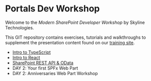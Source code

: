 # Portals Dev Workshop 
Welcome to the *Modern SharePoint Developer Workshop* by Skyline Technologies. 

This GIT repository contains exercises, tutorials and walkthroughs to supplement the presentation content found on our [training site](https://skylinespark.sharepoint.com/sites/PortalsDevTraining).
- [Intro to TypeScript](/typescript-intro/README.md)
- [Intro to React](/react-intro/README.md)
- [SharePoint REST API & OData](/OData-intro/README.md)
- DAY 2: Your first SPFx Web Part
- DAY 2: Anniversaries Web Part Workshop